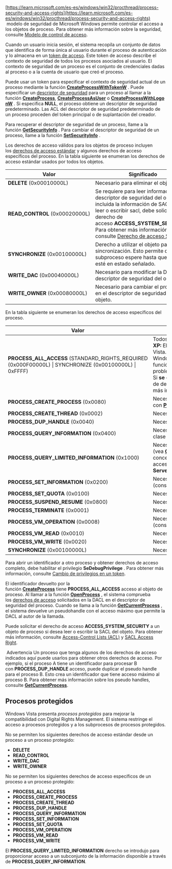 [https://learn.microsoft.com/es-es/windows/win32/procthread/process-security-and-access-rights](https://learn.microsoft.com/es-es/windows/win32/procthread/process-security-and-access-rights)
 modelo de seguridad de Microsoft Windows permite controlar el acceso a los objetos de proceso. Para obtener más información sobre la seguridad, consulte [Modelo de control de acceso](https://learn.microsoft.com/es-es/windows/win32/secauthz/access-control-model).

Cuando un usuario inicia sesión, el sistema recopila un conjunto de datos que identifica de forma única al usuario durante el proceso de autenticación y lo almacena en un [token de acceso](https://learn.microsoft.com/es-es/windows/win32/secauthz/access-tokens). Este token de acceso describe el contexto de seguridad de todos los procesos asociados al usuario. El contexto de seguridad de un proceso es el conjunto de credenciales dadas al proceso o a la cuenta de usuario que creó el proceso.

Puede usar un token para especificar el contexto de seguridad actual de un proceso mediante la función [**CreateProcessWithTokenW**](https://learn.microsoft.com/es-es/windows/desktop/api/WinBase/nf-winbase-createprocesswithtokenw) . Puede especificar un [descriptor de seguridad](https://learn.microsoft.com/es-es/windows/win32/secauthz/security-descriptors) para un proceso al llamar a la función [**CreateProcess**](https://learn.microsoft.com/es-es/windows/win32/api/processthreadsapi/nf-processthreadsapi-createprocessa), [**CreateProcessAsUser**](https://learn.microsoft.com/es-es/windows/win32/api/processthreadsapi/nf-processthreadsapi-createprocessasusera) o [**CreateProcessWithLogonW**](https://learn.microsoft.com/es-es/windows/desktop/api/WinBase/nf-winbase-createprocesswithlogonw) . Si especifica **NULL**, el proceso obtiene un descriptor de seguridad predeterminado. Las ACL del descriptor de seguridad predeterminado de un proceso proceden del token principal o de suplantación del creador.

Para recuperar el descriptor de seguridad de un proceso, llame a la función [**GetSecurityInfo**](https://learn.microsoft.com/es-es/windows/win32/api/aclapi/nf-aclapi-getsecurityinfo) . Para cambiar el descriptor de seguridad de un proceso, llame a la función [**SetSecurityInfo**](https://learn.microsoft.com/es-es/windows/win32/api/aclapi/nf-aclapi-setsecurityinfo) .

Los derechos de acceso válidos para los objetos de proceso incluyen los [derechos de acceso estándar](https://learn.microsoft.com/es-es/windows/win32/secauthz/standard-access-rights) y algunos derechos de acceso específicos del proceso. En la tabla siguiente se enumeran los derechos de acceso estándar usados por todos los objetos.

|Valor|Significado|
|---|---|
|**DELETE** (0x00010000L)|Necesario para eliminar el objeto.|
|**READ_CONTROL** (0x00020000L)|Se requiere para leer información en el descriptor de seguridad del objeto, no incluida la información de SACL. Para leer o escribir sacl, debe solicitar el derecho de acceso **ACCESS_SYSTEM_SECURITY** . Para obtener más información, consulte [Derecho de acceso SACL](https://learn.microsoft.com/es-es/windows/win32/secauthz/sacl-access-right).|
|**SYNCHRONIZE** (0x00100000L)|Derecho a utilizar el objeto para la sincronización. Esto permite que un subproceso espere hasta que el objeto esté en estado señalado.|
|**WRITE_DAC** (0x00040000L)|Necesario para modificar la DACL en el descriptor de seguridad del objeto.|
|**WRITE_OWNER** (0x00080000L)|Necesario para cambiar el propietario en el descriptor de seguridad del objeto.|

En la tabla siguiente se enumeran los derechos de acceso específicos del proceso.

|Valor|Significado|
|---|---|
|**PROCESS_ALL_ACCESS** (STANDARD_RIGHTS_REQUIRED (0x000F00000L) \| SYNCHRONIZE (0x00100000L) \| 0xFFFF)|Todos los derechos de acceso posibles para un objeto de proceso. **Windows Server 2003 y Windows XP:** El tamaño de la **marca de PROCESS_ALL_ACCESS** aumentó en Windows Server 2008 y Windows Vista. Si una aplicación compilada para Windows Server 2008 y Windows Vista se ejecuta en Windows Server 2003 o Windows XP, la **marca de PROCESS_ALL_ACCESS** es demasiado grande y la función que especifica esta marca produce un error con **ERROR_ACCESS_DENIED**. Para evitar este problema, especifique el conjunto mínimo de derechos de acceso necesarios para la operación. Si **se** debe usar PROCESS_ALL_ACCESS, establezca _WIN32_WINNT en el sistema operativo mínimo de destino de la aplicación (por ejemplo, `#define _WIN32_WINNT _WIN32_WINNT_WINXP`). Para obtener más información, vea [Uso de los encabezados de Windows](https://learn.microsoft.com/es-es/windows/win32/winprog/using-the-windows-headers).|
|**PROCESS_CREATE_PROCESS** (0x0080)|Necesario para usar este proceso como proceso primario con [**PROC_THREAD_ATTRIBUTE_PARENT_PROCESS**](https://learn.microsoft.com/es-es/windows/win32/api/processthreadsapi/nf-processthreadsapi-updateprocthreadattribute).|
|**PROCESS_CREATE_THREAD** (0x0002)|Necesario para crear un subproceso en el proceso.|
|**PROCESS_DUP_HANDLE** (0x0040)|Necesario para duplicar un identificador mediante [**DuplicateHandle**](https://learn.microsoft.com/es-es/windows/win32/api/handleapi/nf-handleapi-duplicatehandle).|
|**PROCESS_QUERY_INFORMATION** (0x0400)|Necesario para recuperar cierta información sobre un proceso, como su token, el código de salida y la clase priority (consulte [**OpenProcessToken**](https://learn.microsoft.com/es-es/windows/win32/api/processthreadsapi/nf-processthreadsapi-openprocesstoken)).|
|**PROCESS_QUERY_LIMITED_INFORMATION** (0x1000)|Necesario para recuperar cierta información sobre un proceso (vea [**GetExitCodeProcess**](https://learn.microsoft.com/es-es/windows/win32/api/processthreadsapi/nf-processthreadsapi-getexitcodeprocess), [**GetPriorityClass**](https://learn.microsoft.com/es-es/windows/win32/api/processthreadsapi/nf-processthreadsapi-getpriorityclass), [**IsProcessInJob**](https://learn.microsoft.com/es-es/windows/win32/api/jobapi/nf-jobapi-isprocessinjob), [**QueryFullProcessImageName**](https://learn.microsoft.com/es-es/windows/desktop/api/WinBase/nf-winbase-queryfullprocessimagenamea)). Se concede automáticamente un identificador que tenga el derecho de acceso **PROCESS_QUERY_INFORMATION****PROCESS_QUERY_LIMITED_INFORMATION**. **Windows Server 2003 y Windows XP:** Este derecho de acceso no se admite.|
|**PROCESS_SET_INFORMATION** (0x0200)|Necesario para establecer cierta información sobre un proceso, como su clase de prioridad (consulte [**SetPriorityClass**](https://learn.microsoft.com/es-es/windows/win32/api/processthreadsapi/nf-processthreadsapi-setpriorityclass)).|
|**PROCESS_SET_QUOTA** (0x0100)|Necesario para establecer límites de memoria mediante [**SetProcessWorkingSetSize**](https://learn.microsoft.com/es-es/windows/desktop/api/memoryapi/nf-memoryapi-setprocessworkingsetsize).|
|**PROCESS_SUSPEND_RESUME** (0x0800)|Necesario para suspender o reanudar un proceso.|
|**PROCESS_TERMINATE** (0x0001)|Necesario para finalizar un proceso mediante [**TerminateProcess**](https://learn.microsoft.com/es-es/windows/win32/api/processthreadsapi/nf-processthreadsapi-terminateprocess).|
|**PROCESS_VM_OPERATION** (0x0008)|Necesario para realizar una operación en el espacio de direcciones de un proceso (consulte [**VirtualProtectEx**](https://learn.microsoft.com/es-es/windows/win32/api/memoryapi/nf-memoryapi-virtualprotectex) y [**WriteProcessMemory**](https://learn.microsoft.com/es-es/windows/win32/api/memoryapi/nf-memoryapi-writeprocessmemory)).|
|**PROCESS_VM_READ** (0x0010)|Necesario para leer la memoria en un proceso mediante [**ReadProcessMemory**](https://learn.microsoft.com/es-es/windows/win32/api/memoryapi/nf-memoryapi-readprocessmemory).|
|**PROCESS_VM_WRITE** (0x0020)|Necesario para escribir en memoria en un proceso mediante [**WriteProcessMemory**](https://learn.microsoft.com/es-es/windows/win32/api/memoryapi/nf-memoryapi-writeprocessmemory).|
|**SYNCHRONIZE** (0x00100000L)|Necesario para esperar a que el proceso finalice mediante las [funciones de espera](https://learn.microsoft.com/es-es/windows/win32/sync/wait-functions).|

Para abrir un identificador a otro proceso y obtener derechos de acceso completo, debe habilitar el privilegio **SeDebugPrivilege** . Para obtener más información, consulte [Cambio de privilegios en un token](https://learn.microsoft.com/es-es/windows/win32/secbp/changing-privileges-in-a-token).

El identificador devuelto por la función [**CreateProcess**](https://learn.microsoft.com/es-es/windows/win32/api/processthreadsapi/nf-processthreadsapi-createprocessa) tiene **PROCESS_ALL_ACCESS** acceso al objeto de proceso. Al llamar a la función [**OpenProcess**](https://learn.microsoft.com/es-es/windows/win32/api/processthreadsapi/nf-processthreadsapi-openprocess) , el sistema comprueba los [derechos de acceso](https://learn.microsoft.com/es-es/windows/win32/secauthz/access-rights-and-access-masks) solicitados en la DACL en el descriptor de seguridad del proceso. Cuando se llama a la función [**GetCurrentProcess**](https://learn.microsoft.com/es-es/windows/win32/api/processthreadsapi/nf-processthreadsapi-getcurrentprocess) , el sistema devuelve un pseudohandle con el acceso máximo que permite la DACL al autor de la llamada.

Puede solicitar el derecho de acceso **ACCESS_SYSTEM_SECURITY** a un objeto de proceso si desea leer o escribir la SACL del objeto. Para obtener más información, consulte [Access-Control Lists (ACL)](https://learn.microsoft.com/es-es/windows/win32/secauthz/access-control-lists) y [SACL Access Right](https://learn.microsoft.com/es-es/windows/win32/secauthz/sacl-access-right).

 Advertencia
Un proceso que tenga algunos de los derechos de acceso indicados aquí puede usarlos para obtener otros derechos de acceso. Por ejemplo, si el proceso A tiene un identificador para procesar B con **PROCESS_DUP_HANDLE** acceso, puede duplicar el pseudo handle para el proceso B. Esto crea un identificador que tiene acceso máximo al proceso B. Para obtener más información sobre los pseudo handles, consulte [**GetCurrentProcess**](https://learn.microsoft.com/es-es/windows/win32/api/processthreadsapi/nf-processthreadsapi-getcurrentprocess).

## Procesos protegidos

Windows Vista presenta _procesos protegidos_ para mejorar la compatibilidad con Digital Rights Management. El sistema restringe el acceso a procesos protegidos y a los subprocesos de procesos protegidos.

No se permiten los siguientes derechos de acceso estándar desde un proceso a un proceso protegido:

- **DELETE**
- **READ_CONTROL**
- **WRITE_DAC**
- **WRITE_OWNER**

No se permiten los siguientes derechos de acceso específicos de un proceso a un proceso protegido:

- **PROCESS_ALL_ACCESS**
- **PROCESS_CREATE_PROCESS**
- **PROCESS_CREATE_THREAD**
- **PROCESS_DUP_HANDLE**
- **PROCESS_QUERY_INFORMATION**
- **PROCESS_SET_INFORMATION**
- **PROCESS_SET_QUOTA**
- **PROCESS_VM_OPERATION**
- **PROCESS_VM_READ**
- **PROCESS_VM_WRITE**

El **PROCESS_QUERY_LIMITED_INFORMATION** derecho se introdujo para proporcionar acceso a un subconjunto de la información disponible a través de **PROCESS_QUERY_INFORMATION**.